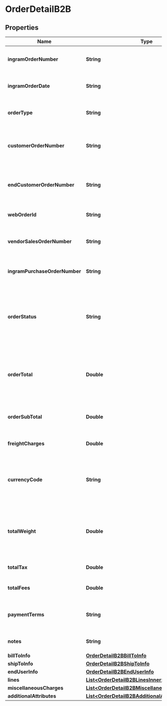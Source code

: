 

# OrderDetailB2B


## Properties

| Name | Type | Description | Notes |
|------------ | ------------- | ------------- | -------------|
|**ingramOrderNumber** | **String** | The IngramMicro sales order number. |  [optional] |
|**ingramOrderDate** | **String** | The IngramMicro sales order date. |  [optional] |
|**orderType** | **String** | The IngramMicro sales order type. |  [optional] |
|**customerOrderNumber** | **String** | The reseller&#39;s order number for reference in their system. |  [optional] |
|**endCustomerOrderNumber** | **String** | The end customer&#39;s order number for reference in their system. |  [optional] |
|**webOrderId** | **String** | The web order id of the order. |  [optional] |
|**vendorSalesOrderNumber** | **String** | The vendor&#39;s order number for reference in their system |  [optional] |
|**ingramPurchaseOrderNumber** | **String** | Ingram purchase order number. |  [optional] |
|**orderStatus** | **String** | The header-level status of the order. One of- Shipped, Canceled, Backordered, Processing, On Hold, Delivered. |  [optional] |
|**orderTotal** | **Double** | The total cost for the order, includes subtotal, freight charges, and tax. |  [optional] |
|**orderSubTotal** | **Double** | The sub total cost for the order, not including tax and freight. |  [optional] |
|**freightCharges** | **Double** | The freight charges for the order. |  [optional] |
|**currencyCode** | **String** | The country-specific three digit ISO 4217 currency code for the order. |  [optional] |
|**totalWeight** | **Double** | Total order weight. unit -- North america - Pounds , other countries will be KG. |  [optional] |
|**totalTax** | **Double** | Total tax on the orders placed. |  [optional] |
|**totalFees** | **Double** | Total fees on the orders placed. |  [optional] |
|**paymentTerms** | **String** | The payment terms of the order. (Ex- Net 30 days). |  [optional] |
|**notes** | **String** | The header-level notes for the order. |  [optional] |
|**billToInfo** | [**OrderDetailB2BBillToInfo**](OrderDetailB2BBillToInfo.md) |  |  [optional] |
|**shipToInfo** | [**OrderDetailB2BShipToInfo**](OrderDetailB2BShipToInfo.md) |  |  [optional] |
|**endUserInfo** | [**OrderDetailB2BEndUserInfo**](OrderDetailB2BEndUserInfo.md) |  |  [optional] |
|**lines** | [**List&lt;OrderDetailB2BLinesInner&gt;**](OrderDetailB2BLinesInner.md) |  |  [optional] |
|**miscellaneousCharges** | [**List&lt;OrderDetailB2BMiscellaneousChargesInner&gt;**](OrderDetailB2BMiscellaneousChargesInner.md) |  |  [optional] |
|**additionalAttributes** | [**List&lt;OrderDetailB2BAdditionalAttributesInner&gt;**](OrderDetailB2BAdditionalAttributesInner.md) |  |  [optional] |



